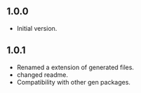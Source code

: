 ## 1.0.0

- Initial version.

## 1.0.1

- Renamed a extension of generated files.
- changed readme.
- Compatibility with other gen packages.